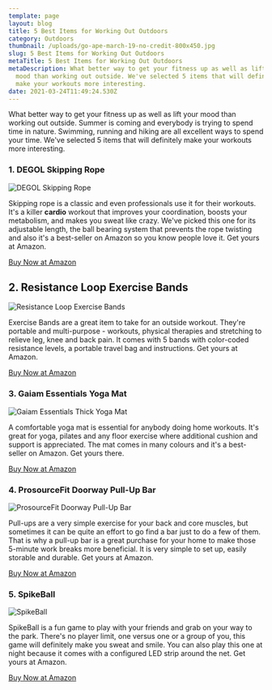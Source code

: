 ```yaml
---
template: page
layout: blog
title: 5 Best Items for Working Out Outdoors
category: Outdoors
thumbnail: /uploads/go-ape-march-19-no-credit-800x450.jpg
slug: 5 Best Items for Working Out Outdoors
metaTitle: 5 Best Items for Working Out Outdoors
metaDescription: What better way to get your fitness up as well as lift your
  mood than working out outside. We've selected 5 items that will definitely
  make your workouts more interesting.
date: 2021-03-24T11:49:24.530Z
---
```

What better way to get your fitness up as well as lift your mood than working out outside. Summer is coming and everybody is trying to spend time in nature. Swimming, running and hiking are all excellent ways to spend your time. We've selected 5 items that will definitely make your workouts more interesting.

### 1. DEGOL Skipping Rope

![DEGOL Skipping Rope](/uploads/51yyxsj4t3l._ac_sl1001_.jpg "DEGOL Skipping Rope")

Skipping rope is a classic and even professionals use it for their workouts. It's a killer **cardio** workout that improves your coordination, boosts your metabolism, and makes you sweat like crazy. We've picked this one for its adjustable length, the ball bearing system that prevents the rope twisting and also it's a best-seller on Amazon so you know people love it. Get yours at Amazon.

<a target="_blank" href="https://www.amazon.com/gp/product/B07P2F2YHT/ref=as_li_tl?ie=UTF8&camp=1789&creative=9325&creativeASIN=B07P2F2YHT&linkCode=as2&tag=daydian-20&linkId=4a5c37bd341ba57c1ca13996c90670be" class="buyButton">Buy Now at Amazon</a>

## 2. Resistance Loop Exercise Bands

![Resistance Loop Exercise Bands](/uploads/81arh719w9l._ac_sl1500_.jpg "Resistance Loop Exercise Bands")

Exercise Bands are a great item to take for an outside workout. They're portable and multi-purpose - workouts, physical therapies and stretching to relieve leg, knee and back pain. It comes with 5 bands with color-coded resistance levels, a portable travel bag and instructions. Get yours at Amazon.

<a target="_blank" href="https://www.amazon.com/gp/product/B089NCPHJX/ref=as_li_tl?ie=UTF8&camp=1789&creative=9325&creativeASIN=B089NCPHJX&linkCode=as2&tag=daydian-20&linkId=732de84019b05fab26a04385d6dd9158" class="buyButton">Buy Now at Amazon</a>

### 3. Gaiam Essentials Yoga Mat

![Gaiam Essentials Thick Yoga Mat](/uploads/81sm7tqlqql._ac_sl1500_.jpg "Gaiam Essentials Thick Yoga Mat")

A comfortable yoga mat is essential for anybody doing home workouts. It's great for yoga, pilates and any floor exercise where additional cushion and support is appreciated. The mat comes in many colours and it's a best-seller on Amazon. Get yours there.

<a target="_blank" href="https://www.amazon.com/gp/product/B07H9PZMVV/ref=as_li_tl?ie=UTF8&camp=1789&creative=9325&creativeASIN=B07H9PZMVV&linkCode=as2&tag=daydian-20&linkId=d6f7958d71c8fb9453b7b13951a1e8e7" class="buyButton">Buy Now at Amazon</a>

### 4. ProsourceFit Doorway Pull-Up Bar

![ProsourceFit Doorway Pull-Up Bar](/uploads/71lej-fgvvl._ac_sl1500_.jpg "ProsourceFit Doorway Pull-Up Bar")

Pull-ups are a very simple exercise for your back and core muscles, but sometimes it can be quite an effort to go find a bar just to do a few of them. That is why a pull-up bar is a great purchase for your home to make those 5-minute work breaks more beneficial. It is very simple to set up, easily storable and durable. Get yours at Amazon.

<a target="_blank" href="https://www.amazon.com/gp/product/B002YQUP7Q/ref=as_li_tl?ie=UTF8&camp=1789&creative=9325&creativeASIN=B002YQUP7Q&linkCode=as2&tag=daydian-20&linkId=ba52781a4b2b52a1b4c9807d0e48bba8" class="buyButton">Buy Now at Amazon</a>

### 5. SpikeBall

![SpikeBall](/uploads/71epu7b2wul._ac_sl1500_.jpg "SpikeBall")

SpikeBall is a fun game to play with your friends and grab on your way to the park. There's no player limit, one versus one or a group of you, this game will definitely make you sweat and smile. You can also play this one at night because it comes with a configured LED strip around the net. Get yours at Amazon.

<a target="_blank" href="https://www.amazon.com/gp/product/B08332C2SC/ref=as_li_tl?ie=UTF8&camp=1789&creative=9325&creativeASIN=B08332C2SC&linkCode=as2&tag=daydian-20&linkId=84cc11325569eb08bfa39d0ed049d7b3" class="buyButton">Buy Now at Amazon</a>